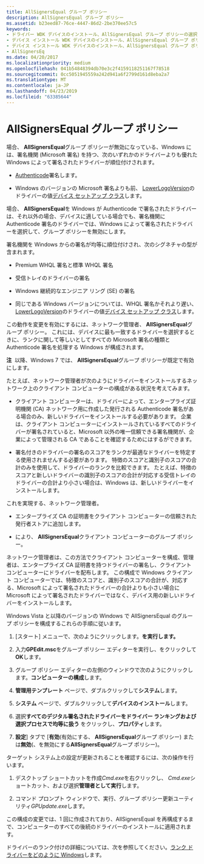 ```yaml
---
title: AllSignersEqual グループ ポリシー
description: AllSignersEqual グループ ポリシー
ms.assetid: b23eed87-76ce-4447-86d2-2be370ee57c5
keywords:
- ドライバー WDK デバイスのインストール、AllSignersEqual グループ ポリシーの選択
- デバイス インストール WDK デバイスのインストール、AllSignersEqual グループ ポリシー用のドライバーを検索します。
- デバイス インストール WDK デバイスのインストール、AllSignersEqual グループ ポリシーの中にドライバーを検索
- AllSignersEq
ms.date: 04/20/2017
ms.localizationpriority: medium
ms.openlocfilehash: 041b54848394db70e3c2f4159118251167f78518
ms.sourcegitcommit: 0cc5051945559a242d941a6f2799d161d8eba2a7
ms.translationtype: MT
ms.contentlocale: ja-JP
ms.lasthandoff: 04/23/2019
ms.locfileid: "63385644"
---
```

# <a name="allsignersequal-group-policy"></a>AllSignersEqual グループ ポリシー


場合、 **AllSignersEqual**グループ ポリシーが無効になっている、Windows には、署名機関 (Microsoft 署名) を持つ、次のいずれかのドライバーよりも優れた Windows によって署名されたドライバーが順位付けされます。

-   [Authenticode](authenticode.md)署名します。

-   Windows のバージョンの Microsoft 署名よりも前、 [LowerLogoVersion](lowerlogoversion.md)のドライバーの値[デバイス セットアップ クラス](device-setup-classes.md)します。

場合、 **AllSignersEqual**を Windows が Authenticode で署名されたドライバーは、それ以外の場合、デバイスに適している場合でも、署名機関に Authenticode 署名のドライバーでは、Windows によって署名されたドライバーを選択して、グループ ポリシーを無効にします。

署名機関を Windows からの署名が均等に順位付けされ、次のシグネチャの型が含まれます。

-   Premium WHQL 署名と標準 WHQL 署名

-   受信トレイのドライバーの署名

-   Windows 継続的なエンジニア リング (SE) の署名

-   同じである Windows バージョンについては、WHQL 署名かそれより遅い、 [LowerLogoVersion](lowerlogoversion.md)のドライバーの値[デバイス セットアップ クラス](device-setup-classes.md)します。

この動作を変更を有効にするには、ネットワーク管理者、 **AllSignersEqual**グループ ポリシー。 これには、デバイスに最も一致するドライバーを選択するときに、ランクに関して等しいとしてすべての Microsoft 署名の種類と Authenticode 署名を処理する Windows が構成されます。

**注**  以降、Windows 7 では、 **AllSignersEqual**グループ ポリシーが既定で有効にします。

 

たとえば、ネットワーク管理者が次のようにドライバーをインストールするネットワーク上のクライアント コンピューターの構成がある状況を考えてみます。

-   クライアント コンピューターは、ドライバーによって、エンタープライズ証明機関 (CA) ネットワーク用に作成した発行される Authenticode 署名がある場合のみ、新しいドライバーをインストールする必要があります。 企業は、クライアント コンピューターにインストールされているすべてのドライバーが署名されていると、Microsoft 以外の唯一信頼できる署名機関が、企業によって管理される CA であることを確認するためにはするができます。

-   署名付きのドライバーの署名のスコアをランクが最適なドライバーを特定する使用されませんする必要があります。 特徴のスコアと識別子のスコアの合計のみを使用して、ドライバーのランクを比較できます。 たとえば、特徴のスコアと新しいドライバーの識別子のスコアの合計が対応する受信トレイのドライバーの合計より小さい場合は、Windows は、新しいドライバーをインストールします。

これを実現する、ネットワーク管理者。

-   エンタープライズ CA の証明書をクライアント コンピューターの信頼された発行者ストアに追加します。

-   により、 **AllSignersEqual**クライアント コンピューターのグループ ポリシー。

ネットワーク管理者は、この方法でクライアント コンピューターを構成、管理者は、エンタープライズ CA 証明書を持つドライバーの署名し、クライアント コンピューターにドライバーを配布します。 この構成で Windows クライアント コンピューターでは、特徴のスコアと、識別子のスコアの合計が、対応する、Microsoft によって署名されたドライバーの合計よりも小さい場合に Microsoft によって署名されたドライバーではなく、デバイス用の新しいドライバーをインストールします。

Windows Vista と以降のバージョンの Windows で AllSignersEqual のグループ ポリシーを構成するこれらの手順に従います。

1.  [スタート] メニューで、次のようにクリックします。**を実行します。**

2.  入力**GPEdit.msc**をグループ ポリシー エディターを実行し、をクリックして**OK**します。

3.  グループ ポリシー エディターの左側のウィンドウで次のようにクリックします。**コンピューターの構成**します。

4.  **管理用テンプレート** ページで、ダブルクリックして**システム**します。

5.  **システム** ページで、ダブルクリックして**デバイスのインストール**します。

6.  選択**すべてのデジタル署名されたドライバーをドライバー ランキングおよび選択プロセスで均等に扱う** をクリックし、**プロパティ**します。

7.  **設定**] タブで [**有効**(有効にする、 **AllSignersEqual**グループ ポリシー) または**無効**(、を無効にする**AllSignersEqual**グループ ポリシー)。

ターゲット システム上の設定が更新されることを確認するには、次の操作を行います。

1.  デスクトップ ショートカットを作成*Cmd.exe*を右クリックし、 *Cmd.exe*ショートカット、および選択**管理者として実行**します。

2.  コマンド プロンプト ウィンドウで、実行、グループ ポリシー更新ユーティリティ*GPUpdate.exe*します。

この構成の変更では、1 回に作成されており、AllSignersEqual を再構成するまで、コンピューターのすべての後続のドライバーのインストールに適用されます。

ドライバーのランク付けの詳細については、次を参照してください。[ランク ドライバーをどのように Windows](how-setup-ranks-drivers.md)します。

 

 





